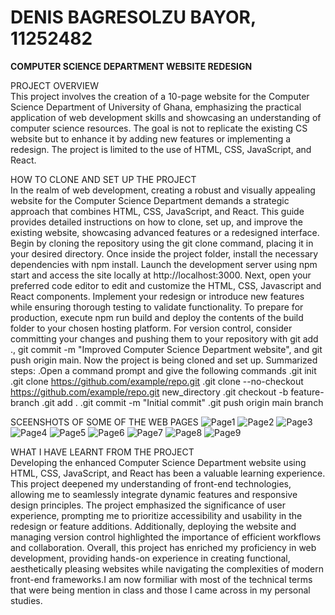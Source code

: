# DENIS BAGRESOLZU BAYOR, 11252482

<b>COMPUTER SCIENCE DEPARTMENT WEBSITE REDESIGN</b>

PROJECT OVERVIEW</br>
This project involves the creation of a 10-page website for the Computer Science Department of University of Ghana, emphasizing the practical application of web development skills and showcasing an understanding of computer science resources. The goal is not to replicate the existing CS website but to enhance it by adding new features or implementing a redesign. The project is limited to the use of HTML, CSS, JavaScript, and React.

HOW TO CLONE AND SET UP THE PROJECT</br>
In the realm of web development, creating a robust and visually appealing website for the Computer Science Department demands a strategic approach that combines HTML, CSS, JavaScript, and React. This guide provides detailed instructions on how to clone, set up, and improve the existing website, showcasing advanced features or a redesigned interface.
Begin by cloning the repository using the git clone <repository-url> command, placing it in your desired directory. Once inside the project folder, install the necessary dependencies with npm install. Launch the development server using npm start and access the site locally at http://localhost:3000.
Next, open your preferred code editor to edit and customize the HTML, CSS, Javascript and React components. Implement your redesign or introduce new features while ensuring thorough testing to validate functionality. To prepare for production, execute npm run build and deploy the contents of the build folder to your chosen hosting platform.
For version control, consider committing your changes and pushing them to your repository with git add ., git commit -m "Improved Computer Science Department website", and git push origin main. Now the project is being cloned and set up.
Summarized steps:
.Open a command prompt and give the following commands
.git init
.git clone https://github.com/example/repo.git
.git clone --no-checkout https://github.com/example/repo.git new_directory
.git checkout -b feature-branch
.git add .
.git commit -m "Initial commit"
.git push origin main branch

SCEENSHOTS OF SOME OF THE WEB PAGES
<img src="Screenshot (7).png" alt = "Page1"></img>
<img src="Screenshot (8).png" alt = "Page2"></img>
<img src="Screenshot (9).png" alt = "Page3"></img>
<img src="Screenshot (10).png" alt = "Page4"></img>
<img src="Screenshot (11).png" alt = "Page5"></img>
<img src="Screenshot (12).png" alt = "Page6"></img>
<img src="Screenshot (13).png" alt = "Page7"></img>
<img src="Screenshot (14).png" alt = "Page8"></img>
<img src="Screenshot (15).png" alt = "Page9"></img>


WHAT I HAVE LEARNT FROM THE PROJECT</br>
Developing the enhanced Computer Science Department website using HTML, CSS, JavaScript, and React has been a valuable learning experience. This project deepened my understanding of front-end technologies, allowing me to seamlessly integrate dynamic features and responsive design principles. The project emphasized the significance of user experience, prompting me to prioritize accessibility and usability in the redesign or feature additions. Additionally, deploying the website and managing version control highlighted the importance of efficient workflows and collaboration. Overall, this project has enriched my proficiency in web development, providing hands-on experience in creating functional, aesthetically pleasing websites while navigating the complexities of modern front-end frameworks.I am now formiliar with most of the technical terms that were being mention in class and those I came across in my personal studies.